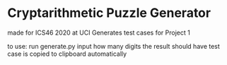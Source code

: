 # Cryptarithmetic Puzzle Generator
made for ICS46 2020 at UCI
Generates test cases for Project 1

to use:
run generate.py
input how many digits the result should have
test case is copied to clipboard automatically
